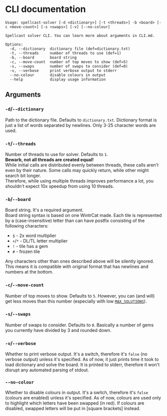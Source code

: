 # CLI documentation

```
Usage: spellcast-solver [-d <dictionary>] [-t <threads>] -b <board> [-c <move-count>] [-s <swaps>] [-v] [--no-colour]

Spellcast solver CLI. You can learn more about arguments in CLI.md.

Options:
  -d, --dictionary  dictionary file (def=dictionary.txt)
  -t, --threads     number of threads to use (def=1)
  -b, --board       board string
  -c, --move-count  number of top moves to show (def=5)
  -s, --swaps       number of swaps to consider (def=0)
  -v, --verbose     print verbose output to stderr
  --no-colour       disable colours in output
  --help            display usage information
```

## Arguments

### `-d`/`--dictionary`

Path to the dictionary file. Defaults to `dictionary.txt`. Dictionary format is just a list of words separated by newlines. Only 3-25 character words are used.

### `-t`/`--threads`

Number of threads to use for solver. Defaults to `1`.  
**Bewarb, not all threads are created equal!**  
While initial calls are distributed evenly between threads, these calls aren't even by their nature.
Some calls may quickly return, while other might search bit longer.  
Therefore, while using multiple threads improves performance a lot, you shouldn't expect 10x speedup from using 10 threads.

### `-b`/`--board`

Board string. It's a required argument.  
Board string syntax is based on one WintrCat made.
Each tile is represented by a (case-insensitive) letter than can have postfix consisting of the following characters:

- `$` - 2x word multiplier
- `+`/`*` - DL/TL letter multiplier
- `!` - tile has a gem
- `#` - frozen tile

Any characters other than ones described above will be silently ignored.
This means it is compatible with original format that has newlines and numbers at the bottom.

### `-c`/`--move-count`

Number of top moves to show. Defaults to `5`.
However, you can (and will) get less moves than this number (especially with low [`MAX_SOLUTIONS`](src/utils.rs#L5)).

### `-s`/`--swaps`

Number of swaps to consider. Defaults to `0`.
Basically a number of gems you currently have divided by 3 and rounded down.

### `-v`/`--verbose`

Whether to print verbose output. It's a switch, therefore it's `false` (no verbose output) unless it's specified.
As of now, it just prints time it took to load dictionary and solve the board. It is printed to stderr, therefore it won't disrupt any automated parsing of stdout.

### `--no-colour`

Whether to disable colours in output. It's a switch, therefore it's `false` (colours are enabled) unless it's specified.
As of now, colours are used only to highlight which letters have been swapped (in red). If colours are disabled, swapped letters will be put in \[square brackets\] instead.
